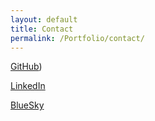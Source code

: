 ```yaml
---
layout: default
title: Contact
permalink: /Portfolio/contact/
---
```



[GitHub](https://github.com/AONIEX))

[LinkedIn](https://www.linkedin.com/in/alex-o%E2%80%99nions-025329276/)

[BlueSky](https://bsky.app/profile/theoniex.bsky.social)
